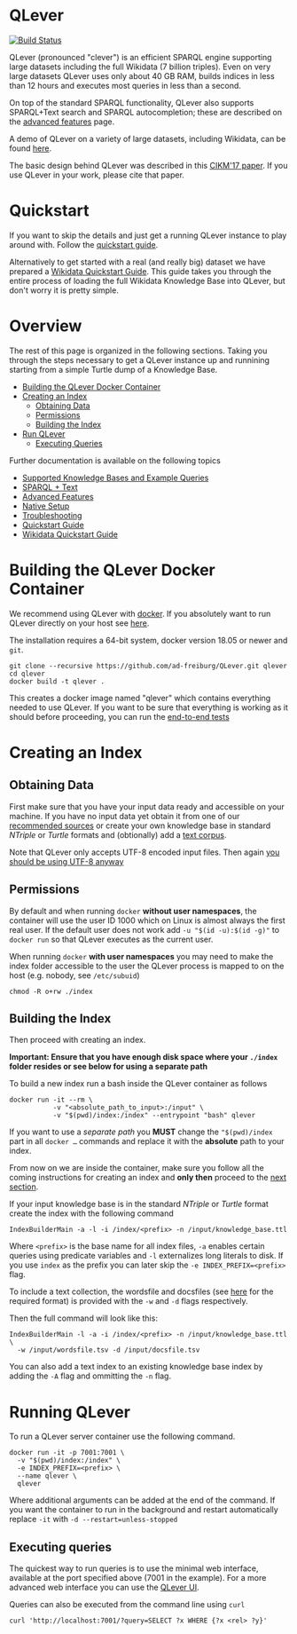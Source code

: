 # QLever

[![Build
Status](https://travis-ci.org/ad-freiburg/QLever.svg?branch=master)](https://travis-ci.org/ad-freiburg/QLever)

QLever (pronounced "clever") is an efficient SPARQL engine supporting
large datasets including the full Wikidata (7 billion triples). Even on very
large datasets QLever uses only about 40 GB RAM, builds indices in less than 12
hours and executes most queries in less than a second.

On top of the standard SPARQL functionality, QLever also supports SPARQL+Text
search and SPARQL autocompletion; these are described on the [advanced
features](docs/advanced_features.md) page.

A demo of QLever on a variety of large datasets, including Wikidata, can be
found [here](http://qlever.cs.uni-freiburg.de).

The basic design behind QLever was described in this [CIKM'17
paper](http://ad-publications.informatik.uni-freiburg.de/CIKM_qlever_BB_2017.pdf).
If you use QLever in your work, please cite that paper.

# Quickstart

If you want to skip the details and just get a running QLever instance to play
around with. Follow the [quickstart guide](docs/quickstart.md).

Alternatively to get started with a real (and really big) dataset we have prepared
a [Wikidata Quickstart Guide](docs/wikidata.md). This guide takes you through the entire
process of loading the full Wikidata Knowledge Base into QLever, but don't worry
it is pretty simple.

# Overview

The rest of this page is organized in the following sections. Taking you
through the steps necessary to get a QLever instance up and runnining starting
from a simple Turtle dump of a Knowledge Base.

* [Building the QLever Docker Container](#building-the-qlever-docker-container)
* [Creating an Index](#creating-an-index)
  * [Obtaining Data](#obtaining-data)
  * [Permissions](#permissions)
  * [Building the Index](#building-the-index)
* [Run QLever](#running-qlever)
  * [Executing Queries](#executing-queries)

Further documentation is available on the following topics

* [Supported Knowledge Bases and Example Queries](docs/knowledge_bases.md)
* [SPARQL + Text](docs/sparql_plus_text.md)
* [Advanced Features](docs/advanced_features.md)
* [Native Setup](docs/native_setup.md)
* [Troubleshooting](docs/troubleshooting.md)
* [Quickstart Guide](docs/quickstart.md)
* [Wikidata Quickstart Guide](docs/wikidata.md)

# Building the QLever Docker Container

We recommend using QLever with [docker](https://www.docker.com). If you
absolutely want to run QLever directly on your host see
[here](docs/native_setup.md).

The installation requires a 64-bit system, docker version 18.05 or newer and
`git`.

    git clone --recursive https://github.com/ad-freiburg/QLever.git qlever
    cd qlever
    docker build -t qlever .

This creates a docker image named "qlever" which contains everything needed
to use QLever. If you want to be sure that everything is working as it should
before proceeding, you can run the [end-to-end
tests](docs/troubleshooting.md#run-end-to-end-tests)

# Creating an Index

## Obtaining Data

First make sure that you have your input data ready and accessible on your
machine. If you have no input data yet obtain it from one of our [recommended
sources](docs/knowledge_bases.md) or create your own knowledge base in standard
*NTriple* or *Turtle* formats and (obtionally) add a [text
corpus](docs/sparql_plus_text.md).

Note that QLever only accepts UTF-8 encoded input files. Then again [you should
be using UTF-8 anyway](http://utf8everywhere.org/)

## Permissions

By default and when running `docker` **without user namespaces**, the container
will use the user ID 1000 which on Linux is almost always the first real user.
If the default user does not work add `-u "$(id -u):$(id -g)"` to `docker run`
so that QLever executes as the current user.

When running `docker` **with user namespaces** you may need to make the index
folder accessible to the user the QLever process is mapped to on the host (e.g.
nobody, see `/etc/subuid`)

    chmod -R o+rw ./index

## Building the Index

Then proceed with creating an index.

**Important: Ensure that you have enough disk space where your `./index`
folder resides or see below for using a separate path**

To build a new index run a bash inside the QLever container as follows

    docker run -it --rm \
               -v "<absolute_path_to_input>:/input" \
               -v "$(pwd)/index:/index" --entrypoint "bash" qlever

If you want to use a *separate path* you **MUST** change the `"$(pwd)/index`
part in all `docker …` commands and replace it with the **absolute** path to
your index.

From now on we are inside the container, make sure you follow all the coming instructions
for creating an index and **only then** proceed to the [next
section](#running-qlever).

If your input knowledge base is in the standard *NTriple* or *Turtle* format
create the index with the following command

    IndexBuilderMain -a -l -i /index/<prefix> -n /input/knowledge_base.ttl

Where `<prefix>` is the base name for all index files, `-a` enables certain
queries using predicate variables and `-l` externalizes long literals to disk.
If you use `index` as the prefix you can later skip the `-e
INDEX_PREFIX=<prefix>` flag.

To include a text collection, the wordsfile and docsfiles (see
[here](docs/sparql_plus_text.md) for the required format) is provided with the
`-w` and `-d` flags respectively.

Then the full command will look like this:

    IndexBuilderMain -l -a -i /index/<prefix> -n /input/knowledge_base.ttl \
      -w /input/wordsfile.tsv -d /input/docsfile.tsv

You can also add a text index to an existing knowledge base index by adding the
`-A` flag and ommitting the `-n` flag.

# Running QLever

To run a QLever server container use the following command.

    docker run -it -p 7001:7001 \
      -v "$(pwd)/index:/index" \
      -e INDEX_PREFIX=<prefix> \
      --name qlever \
      qlever

Where additional arguments can be added at the end of the command. If you want
the container to run in the background and restart automatically replace `-it`
with `-d --restart=unless-stopped`

## Executing queries

The quickest way to run queries is to use the minimal web interface, available
at the port specified above (7001 in the example). For a more advanced web
interface you can use the [QLever
UI](http://ad-publications.informatik.uni-freiburg.de/student-projects/qlever-ui/).

Queries can also be executed from the command line using `curl`

    curl 'http://localhost:7001/?query=SELECT ?x WHERE {?x <rel> ?y}'




